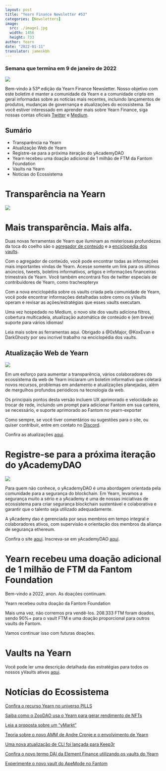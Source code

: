 ```yaml
---
layout: post
title: "Yearn Finance Newsletter #53"
categories: [Newsletters]
image:
  src: ./image1.jpg
  width: 1456
  height: 733
author: Yearn
date: "2022-01-11"
translator: jameskbh
---
```


### Semana que termina em 9 de janeiro de 2022

![](image1.jpg)

Bem-vindo à 53ª edição da Yearn Finance Newsletter. Nosso objetivo com este boletim é manter a comunidade da Yearn e a comunidade cripto em geral informadas sobre as notícias mais recentes, incluindo lançamentos de produtos, mudanças de governança e atualizações do ecossistema. Se você estiver interessado em aprender mais sobre Yearn Finance, siga nossas contas oficiais [Twitter](https://twitter.com/iearnfinance) e [Medium](https://medium.com/iearn).

## Sumário

- Transparência na Yearn
- Atualização Web de Yearn
- Registre-se para a próxima iteração do yAcademyDAO
- Yearn recebeu uma doação adicional de 1 milhão de FTM da Fantom Foundation
- Vaults na Yearn
- Notícias do Ecossistema

# Transparência na Yearn

![](image2.jpg)

# Mais transparência. Mais alfa.

Duas novas ferramentas de Yearn que iluminam as misteriosas profundezas da toca do coelho são o [agregador de conteúdo](https://blog.yearn.finance/) e a [enciclopédia dos vaults](https://vaults.yearn.finance/).

Com o agregador de conteúdo, você pode encontrar todas as informações mais importantes vindas de Yearn. Acesse somente um link para os últimos anúncios, tweets, boletins informativos, artigos e informações financeiras trimestrais de Yearn. Você também encontrará fios de twitter especiais de contribuidores de Yearn, como tracheopteryx

Com a nova enciclopédia sobre os vaults criada pela comunidade de Yearn, você pode encontrar informações detalhadas sobre como os yVaults operam e revisar as ações/estratégias que esses vaults executam.

Uma vez hospedado no Medium, o novo site dos vaults adiciona filtros, cobertura multicadeia, atualização automática de conteúdo e (em breve) suporte para vários idiomas!

Leia mais sobre as ferramentas aqui. Obrigado a @0xMajor, @KoxEvan e DarkGhosty por seu incrível trabalho na enciclopédia dos vaults.

## Atualização Web de Yearn

![](image3.jpg)

Em um esforço para aumentar a transparência, vários colaboradores do ecossistema da web de Yearn iniciaram um boletim informativo que coletará novos recursos, problemas em andamento e atualizações planejadas, além de mergulhos profundos periódicos na tecnologia da web.

Os principais pontos desta versão incluem UX aprimorado e velocidade ao trocar de rede, incluindo um prompt para adicionar Fantom em sua carteira, se necessário, e suporte aprimorado ao Fantom no yearn-exporter

Como sempre, se você tiver comentários ou sugestões para o site, ou quiser contribuir, entre em contato no [Discord](https://discord.com/invite/yearn).

Confira as atualizações [aqui](https://yearnweb.substack.com/p/update-jan-5-2022?showWelcome=true).

# Registre-se para a próxima iteração do yAcademyDAO

![](image4.jpg)

Para quem não conhece, o yAcademyDAO é uma abordagem orientada pela comunidade para a segurança do blockchain. Em Yearn, levamos a segurança muito a sério e a yAcademy é uma de nossas iniciativas de ecossistema para criar segurança blockchain sustentável e colaborativa e garantir que o talento seja utilizado adequadamente.

A yAcademy dao é gerenciada por seus membros em tempo integral e colaboradores ativos, com supervisão e orientação dos membros da aliança de segurança ethereum.

Confira o site [aqui](https://yacademy.github.io/). Inscreva-se em yAcademyDAO [aqui](https://docs.google.com/forms/d/e/1FAIpQLSfc5VUYOyG_cRpiRkymJOVoHluFOuiYMRONX-R7xRuvWM25Xg/viewform).

# Yearn recebeu uma doação adicional de 1 milhão de FTM da Fantom Foundation

Bem-vindo a 2022, anon. As doações continuam.

Yearn recebeu outra doação da Fantom Foundation

Mais uma vez, não corremos pra vendê-los. 208.333 FTM foram doados, sendo 90%+ para o vault FTM e uma doação proporcional para outros vaults de Fantom.

Vamos continuar isso com futuras doações.

# Vaults na Yearn

Você pode ler uma descrição detalhada das estratégias para todos os nossos yVaults ativos [aqui](https://medium.com/yearn-state-of-the-vaults/the-vaults-at-yearn-9237905ffed3).

# Notícias do Ecossistema

[Confira o recurso Yearn no universo PILLS](https://twitter.com/pillsuniverse/status/1478321675510763520)

[Saiba como o ZooDAO usa o Yearn para gerar rendimento de NFTs](https://twitter.com/ZooDAO/status/1480244287526916105)

[Leia a proposta sobre um “yMarkt”](https://gov.yearn.finance/t/proposal-ymarkt-the-best-buybacks-can-get/12166)

[Teoria sobre o novo AMM de Andre Cronje e o envolvimento de Yearn](https://gov.yearn.finance/t/yfi-solid-theorycrafting/12181)

[Uma nova atualização de CLI foi lançada para Keep3r](https://twitter.com/DeFi_Wonderland/status/1478061081956343812)

[Confira o novo termo DAI da Element Finance utilizando os vaults do Yearn](https://twitter.com/element_fi/status/1478819507829293058)

[Experimente o novo vault do ApeMode no Fantom](https://twitter.com/poolpitako/status/1479271890933923843)
